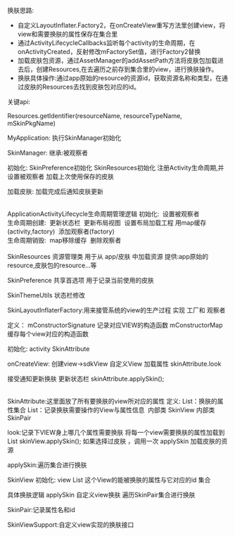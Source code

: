 换肤思路:

- 自定义LayoutInflater.Factory2，在onCreateView重写方法里创建view，将view和需要换肤的属性保存在集合里
- 通过ActivityLifecycleCallbacks监听每个activity的生命周期，在onActivityCreated，反射修改mFactorySet值，进行Factory2替换
- 加载皮肤包资源，通过AssetManager的addAssetPath方法将皮肤包加载进去后，创建Resources,在去遍历之前存到集合里的view，进行换肤操作。
- 换肤具体操作:通过app原始的resource的资源id，获取资源名称和类型，在通过皮肤的Resources去找到皮肤包对应的id。

关键api:

Resources.getIdentifier(resourceName, resourceTypeName, mSkinPkgName)





MyApplication:
	执行SkinManager初始化
	
	
SkinManager:
继承:被观察者

初始化:
	SkinPreference初始化
	SkinResources初始化
	注册Activity生命周期,并设置被观察者
	加载上次使用保存的皮肤

加载皮肤:
	加载完成后通知皮肤更新

​	
ApplicationActivityLifecycle生命周期管理逻辑
初始化:
​	设置被观察者
​	
生命周期创建:
​	更新状态栏
​	更新布局视图
​	设置布局加载工程
​	用map缓存(activity,factory)
​	添加观察者(factory)
​	
生命周期销毁:
​	map移除缓存
​	删除观察者
​	
​	
SkinResources 资源管理类 用于从 app/皮肤 中加载资源
提供:app原始的resource,皮肤包的resource...等

SkinPreference 共享首选项 用于记录当前使用的皮肤

SkinThemeUtils 状态栏修改



SkinLayoutInflaterFactory:用来接管系统的view的生产过程
实现 工厂和 观察者

定义：
	mConstructorSignature 记录对应VIEW的构造函数
	mConstructorMap 缓存每个view对应的构造函数
	
初始化:
	activity
	SkinAttribute

onCreateView:
	创建view->sdkView  自定义View
	加载属性 skinAttribute.look

接受通知更新换肤
	更新状态栏
	skinAttribute.applySkin();

​	
SkinAttribute:这里面放了所有要换肤的view所对应的属性
定义:
​	List<String>：换肤的属性集合
​	List<SkinView>：记录换肤需要操作的View与属性信息
​	内部类 SkinView
​	内部类 SkinPair

look:记录下VIEW身上哪几个属性需要换肤
	将每一个view需要换肤的属性加载到List<SkinView>
	skinView.applySkin(); 如果选择过皮肤 ，调用一次 applySkin 加载皮肤的资源

applySkin:遍历集合进行换肤
	
SkinView
初始化:
	view
	List<SkinPair> 这个View的能被换肤的属性与它对应的id 集合

具体换肤逻辑 applySkin
	自定义view换肤
	遍历SkinPair集合进行换肤
	
	

SkinPair:记录属性名和id

SkinViewSupport:自定义view实现的换肤接口